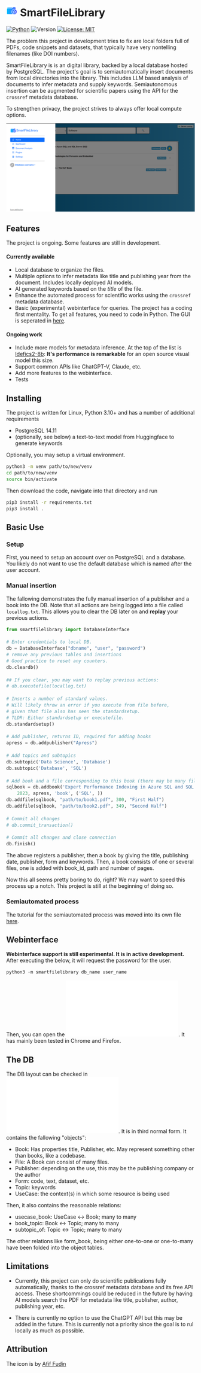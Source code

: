 # <img src="rsc/icon.svg" width="30px"> SmartFileLibrary

[![Python](https://img.shields.io/badge/Python-3.10-3776AB.svg?style=flat&logo=python&logoColor=white)](https://www.python.org)
![Version](https://img.shields.io/badge/SmartFileLibrary_version-0.0.1-darkgreen)
[![License: MIT](https://img.shields.io/badge/License-MIT-green.svg)](https://opensource.org/licenses/MIT)


The problem this project in development tries to fix are local folders full of PDFs, code snippets and datasets, that typically have very nontelling filenames (like DOI numbers).

SmartFileLibrary is is an digital library, backed by a local database hosted by PostgreSQL. The project's goal is to semiautomatically insert documents from local directories into the library. This includes LLM based analysis of documents to infer metadata and supply keywords. Semiautonomous insertion can be augmented for scientific papers using the API for the `crossref` metadata database.

To strengthen privacy, the project strives to always offer local compute options.

![Screenshot of the experimental webinterface](rsc/screenshot_chrome.png)


## Features

The project is ongoing. Some features are still in development.

#### Currently available
- Local database to organize the files.
- Multiple options to infer metadata like title and publishing year from the document. Includes locally deployed AI models.
- AI generated keywords based on the *title* of the file.
- Enhance the automated process for scientific works using the `crossref` metadata database.
- Basic (experimental) webinterface for queries. The project has a coding first mentality. To get all features, you need to code in Python. The GUI is seperated in [here](rsc/).

#### Ongoing work
- Include more models for metadata inference. At the top of the list is [Idefics2-8b](https://huggingface.co/HuggingFaceM4/idefics2-8b): **It's performance is remarkable** for an open source visual model this size.
- Support common APIs like ChatGPT-V, Claude, etc.
- Add more features to the webinterface.
- Tests



## Installing
The project is written for Linux, Python 3.10+ and has a number of additional requirements

- PostgreSQL 14.11
- (optionally, see below) a text-to-text model from Huggingface to generate keywords

Optionally, you may setup a virtual environment.

```bash
python3 -m venv path/to/new/venv
cd path/to/new/venv
source bin/activate
```

Then download the code, navigate into that directory and run

```bash
pip3 install -r requirements.txt
pip3 install .
```


## Basic Use

### Setup

First, you need to setup an account over on PostgreSQL and a database. You likely do not want to use the default database which is named after the user account. 

### Manual insertion

The fallowing demonstrates the fully manual insertion of a publisher and a book into the DB. Note that all actions are being logged into a file called `locallog.txt`. This allows you to clear the DB later on and **replay** your previous actions.

```py
from smartfilelibrary import DatabaseInterface

# Enter credentials to local DB.
db = DatabaseInterface("dbname", "user", "password")
# remove any previous tables and insertions
# Good practice to reset any counters.
db.cleardb()

## If you clear, you may want to replay previous actions:
# db.executefile(locallog.txt) 

# Inserts a number of standard values.
# Will likely throw an error if you execute from file before,
# given that file also has seen the standardsetup.
# TLDR: Either standardsetup or executefile.
db.standardsetup()

# Add publisher, returns ID, required for adding books
apress = db.addpublisher("Apress")

# Add topics and subtopics
db.subtopic('Data Science', 'Database')
db.subtopic('Database', 'SQL')

# Add book and a file corresponding to this book (there may be many files per book)
sqlbook = db.addbook('Expert Performance Indexing in Azure SQL and SQL Server 2022', 
    2023, apress, 'book', ('SQL', ))
db.addfile(sqlbook, "path/to/book1.pdf", 300, "First Half")
db.addfile(sqlbook, "path/to/book2.pdf", 349, "Second Half")

# Commit all changes
# db.commit_transaction()

# Commit all changes and close connection
db.finish()

```
The above registers a publisher, then a book by giving the title, publishing date, publisher, form and keywords.
Then, a book consists of one or several files, one is added with book_id, path and number of pages.

Now this all seems pretty boring to do, right? We may want to speed this process up a notch. This project is still at the beginning of doing so.

### Semiautomated process

The tutorial for the semiautomated process was moved into its own file [here](TUTORIAL_SEMIAUTO.md).

## Webinterface

**Webinterface support is still experimental. It is in active development.**
After executing the below, it will request the password for the user.
```py
python3 -m smartfilelibrary db_name user_name 

```
Then, you can open the ![webinterface](rsc/index.html). It has mainly been tested in Chrome and Firefox.


## The DB
The DB layout can be checked in ![setup.sql](setup.sql). It is in third normal form. It contains the fallowing "objects":

- Book: Has properties title, Publisher, etc. May represent something other than books, like a codebase.
- File: A Book can consist of many files.
- Publisher: depending on the use, this may be the publishing company or the author
- Form: code, text, dataset, etc.
- Topic: keywords
- UseCase: the context(s) in which some resource is being used

Then, it also contains the reasonable relations:

- usecase_book: UseCase <-> Book; many to many
- book_topic: Book <-> Topic; many to many
- subtopic_of: Topic <-> Topic; many to many

The other relations like form_book, being either one-to-one or one-to-many have been folded into the object tables.

## Limitations

- Currently, this project can only do scientific publications fully automatically, thanks to the crossref metadata database and its free API access. These shortcommings could be reduced in the future by having AI models search the PDF for metadata like title, publisher, author, publishing year, etc.

- There is currently no option to use the ChatGPT API but this may be added in the future. This is currently not a priority since the goal is to rul locally as much as possible.

## Attribution

The icon is by [Afif Fudin](https://www.freepik.com/icon/folder_9781948#fromView=search&page=1&position=26&uuid=47366e51-b4a5-457f-af37-a0deac6c18d7)